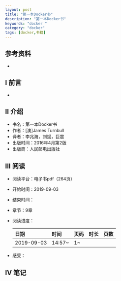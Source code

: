 ```yaml
---
layout: post
title: "第一本Docker书"
description: "第一本Docker书"
keywords: "docker "
category: "docker"
tags: [docker,书籍]
---
```


## 参考资料
- []()

## I 前言
- 


## II 介绍
* 书名：第一本Docker书
* 作者：[澳]James Turnbull
* 译者：李兆海，刘斌，巨震
* 出版时间：2016年4月第2版
* 出版商：人民邮电出版社

## III 阅读
* 阅读平台：电子书pdf（264页）
* 开始时间：2019-09-03
* 结束时间：
* 章节：9章
* 阅读进度：

    |日期|时间|页码|时长|页数|
    |:---|:---|:---|:---|:---|
    |2019-09-03|14:57~|1~|||
  



* 感受：



## IV 笔记

